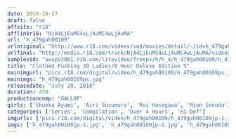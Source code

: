 ```yaml
---
date: 2018-10-27
draft: false
affsite: "r18"
afflinkr18: "NjA4LjEuMS4xLjAuMC4wLjAuMA"
url: "h_479gah00109"
urloriginal: "http://www.r18.com/videos/vod/movies/detail/-/id=h_479gah00109"
urlfinal: "http://media.r18.com/track/NjA4LjEuMS4xLjAuMC4wLjAuMA/videos/vod/movies/detail/-/id=h_479gah00109"
samplevid: "awspv3001.r18.com/litevideo/freepv/h/h_4/h_479gah00109/h_479gah00109_dmb_w.mp4"
title: "Clothed Fucking 30 Ladies/8 Hour Deluxe Edition 5"
mainimgurl: "pics.r18.com/digital/video/h_479gah00109/h_479gah00109ps.jpg"
mainimgs: "h_479gah00109ps.jpg"
releasedate: "July 20, 2018"
duration: 478
productioncomp: "GALLOP"
girls: ['Shunka Ayami', 'Airi Suzumura', 'Rui Hasegawa', 'Mion Sonoda']
categories: ['Series', 'Compilation', 'Over 4 Hours', 'Hi-Def']
imgurls: ['pics.r18.com/digital/video/h_479gah00109/h_479gah00109jp-1.jpg', 'pics.r18.com/digital/video/h_479gah00109/h_479gah00109jp-2.jpg', 'pics.r18.com/digital/video/h_479gah00109/h_479gah00109jp-3.jpg', 'pics.r18.com/digital/video/h_479gah00109/h_479gah00109jp-4.jpg', 'pics.r18.com/digital/video/h_479gah00109/h_479gah00109jp-5.jpg', 'pics.r18.com/digital/video/h_479gah00109/h_479gah00109jp-6.jpg', 'pics.r18.com/digital/video/h_479gah00109/h_479gah00109jp-7.jpg', 'pics.r18.com/digital/video/h_479gah00109/h_479gah00109jp-8.jpg', 'pics.r18.com/digital/video/h_479gah00109/h_479gah00109jp-9.jpg', 'pics.r18.com/digital/video/h_479gah00109/h_479gah00109jp-10.jpg', 'pics.r18.com/digital/video/h_479gah00109/h_479gah00109jp-11.jpg', 'pics.r18.com/digital/video/h_479gah00109/h_479gah00109jp-12.jpg', 'pics.r18.com/digital/video/h_479gah00109/h_479gah00109jp-13.jpg', 'pics.r18.com/digital/video/h_479gah00109/h_479gah00109jp-14.jpg', 'pics.r18.com/digital/video/h_479gah00109/h_479gah00109jp-15.jpg', 'pics.r18.com/digital/video/h_479gah00109/h_479gah00109jp-16.jpg', 'pics.r18.com/digital/video/h_479gah00109/h_479gah00109jp-17.jpg', 'pics.r18.com/digital/video/h_479gah00109/h_479gah00109jp-18.jpg', 'pics.r18.com/digital/video/h_479gah00109/h_479gah00109jp-19.jpg', 'pics.r18.com/digital/video/h_479gah00109/h_479gah00109jp-20.jpg']
imgs: ['h_479gah00109jp-1.jpg', 'h_479gah00109jp-2.jpg', 'h_479gah00109jp-3.jpg', 'h_479gah00109jp-4.jpg', 'h_479gah00109jp-5.jpg', 'h_479gah00109jp-6.jpg', 'h_479gah00109jp-7.jpg', 'h_479gah00109jp-8.jpg', 'h_479gah00109jp-9.jpg', 'h_479gah00109jp-10.jpg', 'h_479gah00109jp-11.jpg', 'h_479gah00109jp-12.jpg', 'h_479gah00109jp-13.jpg', 'h_479gah00109jp-14.jpg', 'h_479gah00109jp-15.jpg', 'h_479gah00109jp-16.jpg', 'h_479gah00109jp-17.jpg', 'h_479gah00109jp-18.jpg', 'h_479gah00109jp-19.jpg', 'h_479gah00109jp-20.jpg']
---
```

